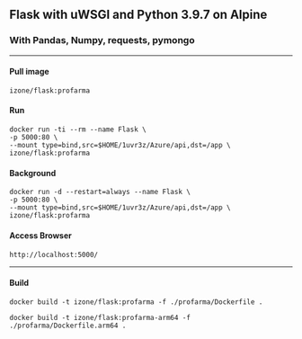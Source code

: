 ## Flask with uWSGI and Python 3.9.7 on Alpine
### With Pandas, Numpy, requests, pymongo
-----

#### Pull image
```
izone/flask:profarma
```

#### Run
```
docker run -ti --rm --name Flask \
-p 5000:80 \
--mount type=bind,src=$HOME/1uvr3z/Azure/api,dst=/app \
izone/flask:profarma
```
#### Background
```
docker run -d --restart=always --name Flask \
-p 5000:80 \
--mount type=bind,src=$HOME/1uvr3z/Azure/api,dst=/app \
izone/flask:profarma
```

#### Access Browser
```
http://localhost:5000/
```

-----
#### Build
```
docker build -t izone/flask:profarma -f ./profarma/Dockerfile .

docker build -t izone/flask:profarma-arm64 -f ./profarma/Dockerfile.arm64 .

```



